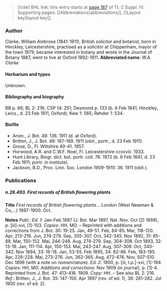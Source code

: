 > [!cite] BHL link: this entry starts at [page 187](https://www.biodiversitylibrary.org/page/33265864) of TL-2 Suppl. IV.
> Supporting pages: [[Abbreviations|abbreviations]], [[Layout key|layout key]].

### Author

Clarke, William Ambrose (1841-1911), British solicitor and botanist, born in Hinckley, Leicestershire, practised as a solicitor at Chippenham, mayor of the town 1879, became interested in botany and wrote in the Journal of Botany 1887, went to live at Oxford 1892-1911. 
**Abbreviated name**: *W.A. Clarke*

#### Herbarium and types

Unknown.

#### Bibliography and biography

BB p. 66; BL 2: 216; CSP 14: 251; Desmond p. 133 (b. 6 Feb 1841, Hinckley, Leics., d. 23 Feb 1911, Oxford); Kew 1: 565; Rehder 1: 534.

#### Biofile

- Anon., J. Bot. 49: 136. 1911 (d. at Oxford).
- Britten, J., J. Bot. 49: 167-169. 1911 (obit., portr., d. 23 Feb 1911).
- Grose, D., Fl. Wiltshire 40-41. 1957.
- Horwood, A.R. and C.W.F. Noel, Fl. Leicestershire ccxxviii. 1933.
- Hunt Library, Biogr. dict. bot. portr. coll. 76. 1972 (b. 6 Feb 1841, d. 23 Feb 1911; portr. in institute).
- Jackson, B.D., Proc. Linn. Soc. London 1909-1910: 36. 1911 (obit.).

### Publications

##### n.26.493. First records of British flowering plants

**Title**
*First records of British flowering plants*... London (West Newman & Co,...) 1897-1900. Oct.

**Notes**
*Publ*.: *Ed. 1*: Jan-Feb 1897 (J. Bot. Mar 1897, Nat. Nov. Oct (2) 1898), p. \[iii\]-xvi, \[1\]-103.
*Copies*: HH, MO. – Reprinted with additions and corrections from J. Bot. 30: 19-25. Jan, 49-51. Feb, 84-85. Mar, 118-120. Apr, 213-216. Jun, 274-279. Sep, 305-307. Oct, 342-345. Nov 1892, 31: 85-88. Mar, 150-152. Mai, 244-248. Aug, 274-279. Sep, 304-308. Oct 1893, 32: 13-18. Jan, 111-114. Apr, 150-153. Mai, 243-247. Aug, 307-309. Oct, 340-342. Nov 1894, 33: 16-18. Jan, 53-55. Feb 1895, 34: 82-86. Feb, 183-185. Apr, 226-228. Mai, 273-276. Jun, 362-365. Aug, 472-476. Nov, 507-510. Dec 1896 (with a note on nomenclature).
*Ed. 2*: 1900, p. \[iii, t.p.\]-xvi, \[1\]-194. *Copies*: HH, MO.
*Additions and corrections*: Nov 1909 (in journal), p. \[1\]-4. Reprinted from J. Bot. 47: 413-416. 1909. *Copy*: HH. – See also BL 2: 216.
*Ref*.: Britten, J., J. Bot. 35: 147-150. Apr 1897 (rev. of ed. 1), 38: 281-282. Jul 1900 (rev. of ed. 2).

